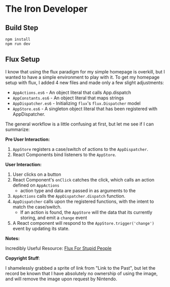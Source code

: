 # The Iron Developer


## Build Step

```
npm install
npm run dev
```

## Flux Setup

I know that using the flux paradigm for my simple homepage is overkill, but I wanted to have a simple environment to
play with it. To get my homepage setup with flux, I added 4 new files and made only a few slight adjustments:

* `AppActions.es6` - An object literal that calls App.dispatch
* `AppConstants.es6` - An object literal that maps strings
* `AppDispatcher.es6` - Initializing `flux`'s `flux.Dispatcher` model
* `AppStore.es6` - A singleton object literal that has been registered with AppDispatcher.

The general workflow is a little confusing at first, but let me see if I can summarize:

**Pre User Interaction:**

1. `AppStore` registers a case/switch of actions to the `AppDispatcher`.
2. React Components bind listeners to the `AppStore`.

**User Interaction:**

1. User clicks on a button
2. React Component's `onClick` catches the click, which calls an action defined on `AppActions`
	* action type and data are passed in as arguments to the
3. `AppActions` calls the `AppDispatcher.dispatch` function.
4. `AppDispatcher` calls upon the registered functions, with the intent to match the case/switch.
    * If an action is found, the `AppStore` will the data that its currently storing, and emit a `change` event
5. A React component will respond to the `AppStore.trigger('change')` event by updating its state.

**Notes:**

Incredibly Useful Resource: [Flux For Stupid People](http://blog.andrewray.me/flux-for-stupid-people/)

**Copyright Stuff**:

I shamelessly grabbed a sprite of link from "Link to the Past", but let the record be known that I have absolutely
no ownership of using the image, and will remove the image upon request by Nintendo.
